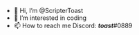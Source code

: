 - 👋 Hi, I’m @ScripterToast
- 👀 I’m interested in coding
- 📫 How to reach me Discord: ___toast___#0889
